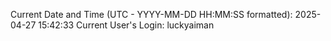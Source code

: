 Current Date and Time (UTC - YYYY-MM-DD HH:MM:SS formatted): 2025-04-27 15:42:33
Current User's Login: luckyaiman
